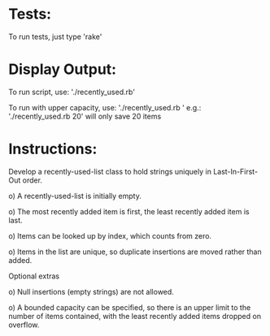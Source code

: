 Tests:
======

To run tests, just type 'rake'


Display Output:
===============

To run script, use: './recently_used.rb'

To run with upper capacity, use: './recently_used.rb <capacity>'
e.g.: './recently_used.rb 20' will only save 20 items

Instructions:
=============

Develop a recently-used-list class to hold strings
uniquely in Last-In-First-Out order.

o) A recently-used-list is initially empty.

o) The most recently added item is first, the least
   recently added item is last.

o) Items can be looked up by index, which counts from zero.

o) Items in the list are unique, so duplicate insertions
   are moved rather than added.

Optional extras

o) Null insertions (empty strings) are not allowed.

o) A bounded capacity can be specified, so there is an upper
   limit to the number of items contained, with the least
   recently added items dropped on overflow.
